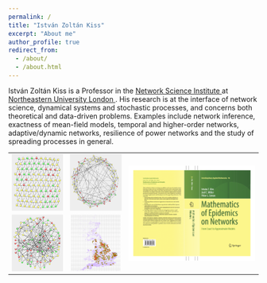 ```yaml
---
permalink: /
title: "István Zoltán Kiss"
excerpt: "About me"
author_profile: true
redirect_from: 
  - /about/
  - /about.html
---
```


István Zoltán Kiss is a Professor in the <a href='https://www.networkscienceinstitute.org/'> Network Science Institute </a> at <a href='https://www.nulondon.ac.uk/'> Northeastern University London </a>. His research is at the interface of network science, dynamical systems and stochastic processes, and concerns both theoretical and data-driven problems. Examples include network inference, exactness of mean-field models, temporal and higher-order networks, adaptive/dynamic networks, resilience of power networks and the study of spreading processes in general.
<!-- <div> 
<center><a href="http://www.springer.com/la/book/9783319508047" target="_blank"> <img  src="../images/Revised_Cover_2.png" alt="world cloud" width="370" /></a></center>
</div> -->
<table>
<tr>
<td><a href="../images/HexSIRNewV2.png" target="_blank"><img src="../images/HexSIRNewV2.png" style="width:150px;height:114px;"></a></td>
<td><a href="../images/SmallWorldNew.png" target="_blank"><img src="../images/SmallWorldNew.png" style="width:150px;height:114px;"></a></td>
<th rowspan="2"> <right><a href="http://www.springer.com/la/book/9783319508047" target="_blank"> <img  src="../images/Revised_Cover_2.png" alt="world cloud" width="370" /></a></right></th>
</tr>
<tr>
<td><a href="../images/SfSIRNew.png" target="_blank"><img src="../images/SfSIRNew.png" style="width:150px;height:114px;"></a></td>
<td><center><a href="../images/Picture1.png" target="_blank"><img src="../images/Picture1.png" style="width:100px;height:114px;"></a></center></td>
</tr>
</table>